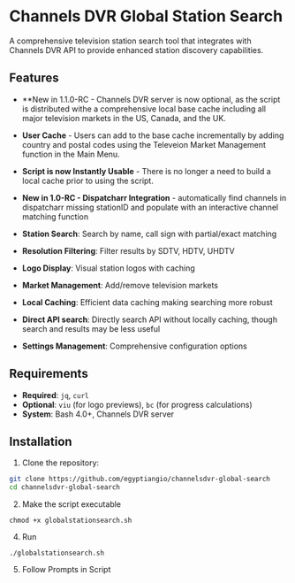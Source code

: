 # Channels DVR Global Station Search

A comprehensive television station search tool that integrates with Channels DVR API to provide enhanced station discovery capabilities.

## Features

- **New in 1.1.0-RC - Channels DVR server is now optional, as the script is distributed withe a comprehensive local base cache including all major television markets in the US, Canada, and the UK.
- **User Cache** - Users can add to the base cache incrementally by adding country and postal codes using the Televeion Market Management function in the Main Menu.
- **Script is now Instantly Usable** - There is no longer a need to build a local cache prior to using the script.

- **New in 1.0-RC - Dispatcharr Integration** - automatically find channels in dispatcharr missing stationID and populate with an interactive channel matching function

- **Station Search**: Search by name, call sign with partial/exact matching
- **Resolution Filtering**: Filter results by SDTV, HDTV, UHDTV
- **Logo Display**: Visual station logos with caching
- **Market Management**: Add/remove television markets
- **Local Caching**: Efficient data caching making searching more robust
- **Direct API search**: Directly search API without locally caching, though search and results may be less useful
- **Settings Management**: Comprehensive configuration options

## Requirements

- **Required**: `jq`, `curl`
- **Optional**: `viu` (for logo previews), `bc` (for progress calculations)
- **System**: Bash 4.0+, Channels DVR server

## Installation

1. Clone the repository:
```bash
git clone https://github.com/egyptiangio/channelsdvr-global-search
cd channelsdvr-global-search
```
2. Make the script executable
```
chmod +x globalstationsearch.sh
```
4. Run
```
./globalstationsearch.sh
```
5. Follow Prompts in Script
